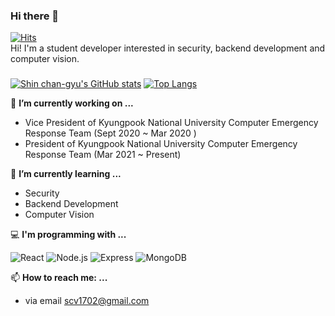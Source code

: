 ### Hi there 👋
[![Hits](https://hits.seeyoufarm.com/api/count/incr/badge.svg?url=https%3A%2F%2Fgithub.com%2Fscv1702%2Fhit-counter&count_bg=%2379C83D&title_bg=%23555555&icon=&icon_color=%23E7E7E7&title=hits&edge_flat=false)](https://hits.seeyoufarm.com)<br>
Hi! I'm a student developer interested in security, backend development and computer vision.

### 
[![Shin chan-gyu's GitHub stats](https://github-readme-stats.vercel.app/api?username=scv1702)](https://github.com/anuraghazra/github-readme-stats) [![Top Langs](https://github-readme-stats.vercel.app/api/top-langs/?username=scv1702&layout=compact)](https://github.com/anuraghazra/github-readme-stats)

🔭 **I’m currently working on ...**
- Vice President of Kyungpook National University Computer Emergency Response Team (Sept 2020 ~ Mar 2020 )
- President of Kyungpook National University Computer Emergency Response Team (Mar 2021 ~ Present)

🌱 **I’m currently learning ...**
- Security
- Backend Development
- Computer Vision

💻 **I'm programming with ...**<br>

![React](https://img.shields.io/badge/React-61DAF8?&style=flat&logo=React&logoColor=white)
![Node.js](https://img.shields.io/badge/Node.js-339933.svg?&style=flat&logo=Node.js&logoColor=white)
![Express](https://img.shields.io/badge/Express-000000.svg?&style=flat&logo=Express&logoColor=white)
![MongoDB](https://img.shields.io/badge/MongoDB-47A248.svg?&style=flat&logo=MongoDB&logoColor=white)

📫 **How to reach me: ...**
- via email scv1702@gmail.com

